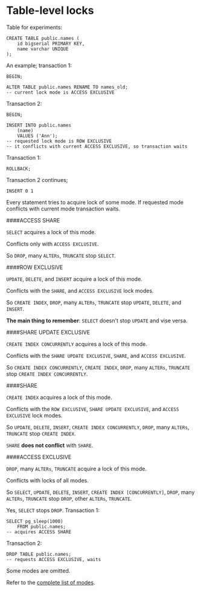 Table-level locks
=================

Table for experiments:

    CREATE TABLE public.names (
        id bigserial PRIMARY KEY,
        name varchar UNIQUE
    );

An example; transaction 1:

    BEGIN;

    ALTER TABLE public.names RENAME TO names_old;
    -- current lock mode is ACCESS EXCLUSIVE

Transaction 2:

    BEGIN;

    INSERT INTO public.names
        (name)
        VALUES ('Ann');
    -- requested lock mode is ROW EXCLUSIVE
    -- it conflicts with current ACCESS EXCLUSIVE, so transaction waits

Transaction 1:

    ROLLBACK;

Transaction 2 continues;

    INSERT 0 1

Every statement tries to acquire lock of some mode.
If requested mode conflicts with current mode transaction waits.

####ACCESS SHARE

`SELECT` acquires a lock of this mode.

Conflicts only with `ACCESS EXCLUSIVE`.

So `DROP`, many `ALTERs`, `TRUNCATE` stop `SELECT`.

####ROW EXCLUSIVE

`UPDATE`, `DELETE`, and `INSERT` acquire a lock of this mode.

Conflicts with the `SHARE`, and `ACCESS EXCLUSIVE` lock modes.

So `CREATE INDEX`, `DROP`, many `ALTERs`, `TRUNCATE` stop `UPDATE`, `DELETE`, and `INSERT`.

**The main thing to remember**: `SELECT` doesn't stop `UPDATE` and vise versa.

####SHARE UPDATE EXCLUSIVE

`CREATE INDEX CONCURRENTLY` acquires a lock of this mode.

Conflicts with the `SHARE UPDATE EXCLUSIVE`, `SHARE`, and `ACCESS EXCLUSIVE`.

So `CREATE INDEX CONCURRENTLY`, `CREATE INDEX`, `DROP`, many `ALTERs`, `TRUNCATE` stop `CREATE INDEX CONCURRENTLY`.

####SHARE

`CREATE INDEX` acquires a lock of this mode.

Conflicts with the `ROW EXCLUSIVE`, `SHARE UPDATE EXCLUSIVE`, and `ACCESS EXCLUSIVE` lock modes.

So `UPDATE`, `DELETE`, `INSERT`, `CREATE INDEX CONCURRENTLY`, `DROP`, many `ALTERs`, `TRUNCATE` stop `CREATE INDEX`.

`SHARE` **does not conflict** with `SHARE`.

####ACCESS EXCLUSIVE

`DROP`, many `ALTERs`, `TRUNCATE` acquire a lock of this mode.

Conflicts with locks of all modes.

So `SELECT`, `UPDATE`, `DELETE`, `INSERT`, `CREATE INDEX [CONCURRENTLY]`, `DROP`, many `ALTERs`, `TRUNCATE` stop `DROP`, other `ALTERs`, `TRUNCATE`.

Yes, `SELECT` stops `DROP`. Transaction 1:

    SELECT pg_sleep(1000)
        FROM public.names;
    -- acquires ACCESS SHARE

Transaction 2:

    DROP TABLE public.names;
    -- requests ACCESS EXCLUSIVE, waits

Some modes are omitted.

Refer to the [complete list of modes](http://www.postgresql.org/docs/current/static/explicit-locking.html).

